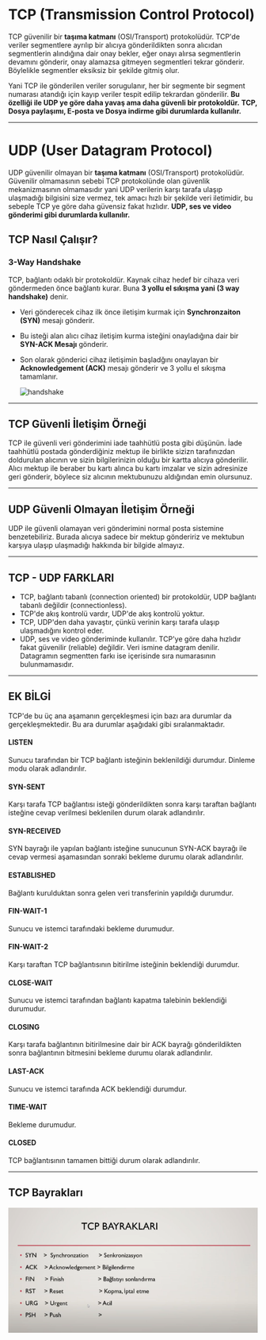 # TCP (Transmission Control Protocol)

TCP güvenilir bir **taşıma katmanı** (OSI/Transport) protokolüdür. TCP'de veriler segmentlere ayrılıp bir alıcıya gönderildikten sonra alıcıdan segmentlerin alındığına dair onay bekler, eğer onayı alırsa segmentlerin devamını gönderir,
onay alamazsa gitmeyen segmentleri tekrar gönderir. Böylelikle segmentler eksiksiz bir şekilde gitmiş olur. 

Yani TCP ile gönderilen veriler sorugulanır, her bir segmente bir segment numarası atandığı için kayıp veriler tespit edilip tekrardan gönderilir. 
**Bu özelliği ile UDP ye göre daha yavaş ama daha güvenli bir protokoldür.**  **TCP, Dosya paylaşımı, E-posta ve Dosya indirme gibi durumlarda kullanılır.**

---

# UDP (User Datagram Protocol)

UDP güvenilir olmayan bir **taşıma katmanı** (OSI/Transport) protokolüdür. Güvenilir olmamasının sebebi TCP protokolünde olan güvenlik mekanizmasının olmamasıdır yani UDP verilerin karşı tarafa ulaşıp ulaşmadığı bilgisini size vermez, tek amacı hızlı bir şekilde veri iletimidir, bu sebeple TCP ye göre daha güvensiz fakat hızlıdır. **UDP, ses ve video gönderimi gibi durumlarda kullanılır.**


## TCP Nasıl Çalışır?

### 3-Way Handshake

TCP, bağlantı odaklı bir protokoldür. Kaynak cihaz hedef bir cihaza veri göndermeden önce bağlantı kurar. Buna **3 yollu el sıkışma yani (3 way handshake)** denir.

* Veri gönderecek cihaz  ilk önce iletişim kurmak için **Synchronzaiton (SYN)** mesajı gönderir.
* Bu isteği alan alıcı cihaz iletişim kurma isteğini onayladığına dair bir **SYN-ACK Mesajı** gönderir.
* Son olarak gönderici cihaz iletişimin başladğını onaylayan bir **Acknowledgement (ACK)** mesajı gönderir ve 3 yollu el sıkışma tamamlanır.

  ![handshake](https://github.com/kaaneeksi/TCP-UDP/blob/main/G%C3%B6rseller/UDP-TCP-farki.png?raw=true)

---
  
## TCP Güvenli İletişim Örneği

TCP ile güvenli veri gönderimini iade taahhütlü posta gibi düşünün. İade taahhütlü postada gönderdiğiniz mektup ile birlikte sizizn tarafınızdan doldurulan alıcının ve sizin bilgilerinizin olduğu bir kartta alıcıya gönderilir.
Alıcı mektup ile beraber bu kartı alınca bu kartı imzalar ve sizin adresinize geri gönderir, böylece siz alıcının mektubunuzu aldığından emin olursunuz.

---

## UDP Güvenli Olmayan İletişim Örneği

UDP ile güvenli olamayan veri gönderimini normal posta sistemine benzetebiliriz. Burada alıcıya sadece bir mektup göndeririz ve mektubun karşıya ulaşıp ulaşmadığı hakkında bir bilgide almayız.

---

## TCP - UDP FARKLARI

* TCP, bağlantı tabanlı (connection oriented) bir protokoldür, UDP bağlantı tabanlı değildir (connectionless).
* TCP'de akış kontrolü vardır, UDP'de akış kontrolü yoktur.
* TCP, UDP'den daha yavaştır, çünkü verinin karşı tarafa ulaşıp ulaşmadığını kontrol eder.
* UDP, ses ve video gönderiminde kullanılır. TCP'ye göre daha hızlıdır fakat güvenilir (reliable) değildir. Veri ismine datagram denilir. Datagramın segmentten farkı ise içerisinde sıra numarasının bulunmamasıdır.

---

## EK BİLGİ

TCP'de bu üç ana aşamanın gerçekleşmesi için bazı ara durumlar da gerçekleşmektedir. Bu ara durumlar aşağıdaki gibi sıralanmaktadır.

####  LISTEN
Sunucu tarafından bir TCP bağlantı isteğinin beklenildiği durumdur. Dinleme modu olarak adlandırılır.

#### SYN-SENT
Karşı tarafa TCP bağlantısı isteği gönderildikten sonra karşı taraftan bağlantı isteğine cevap verilmesi beklenilen durum olarak adlandırılır.

#### SYN-RECEIVED
SYN bayrağı ile yapılan bağlantı isteğine sunucunun SYN-ACK bayrağı ile cevap vermesi aşamasından sonraki bekleme durumu olarak adlandırılır.

#### ESTABLISHED
Bağlantı kurulduktan sonra gelen veri transferinin yapıldığı durumdur.

#### FIN-WAIT-1
Sunucu ve istemci tarafındaki bekleme durumudur.

#### FIN-WAIT-2
Karşı taraftan TCP bağlantısının bitirilme isteğinin beklendiği durumdur.

#### CLOSE-WAIT
Sunucu ve istemci tarafından bağlantı kapatma talebinin beklendiği durumudur.

#### CLOSING
Karşı tarafa bağlantının bitirilmesine dair bir ACK bayrağı gönderildikten sonra bağlantının bitmesini bekleme durumu olarak adlandırılır.

#### LAST-ACK
Sunucu ve istemci tarafında ACK beklendiği durumdur.

#### TIME-WAIT
Bekleme durumudur.

#### CLOSED
TCP bağlantısının tamamen bittiği durum olarak adlandırılır.

---

## TCP Bayrakları

![TCP-flag](https://github.com/kaaneeksi/TCP-UDP/blob/main/G%C3%B6rseller/TCP-bayraklar%C4%B1.png?raw=true)
